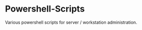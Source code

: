 Powershell-Scripts
==================

Various powershell scripts for server / workstation administration.
